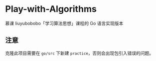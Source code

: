 # Play-with-Algorithms

慕课 liuyubobobo「学习算法思想」课程的 Go 语言实现版本

## 注意

克隆此项目需要在 `go/src` 下新建 `practice`，否则会出现包引入错误的问题。
